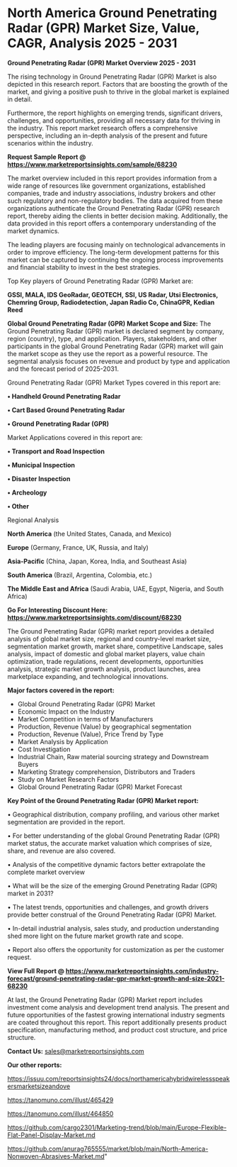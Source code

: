 # North America Ground Penetrating Radar (GPR) Market Size, Value, CAGR, Analysis 2025 - 2031

<Strong> Ground Penetrating Radar (GPR) Market Overview 2025 - 2031</strong>

The rising technology in Ground Penetrating Radar (GPR) Market is also depicted in this research report. Factors that are boosting the growth of the market, and giving a positive push to thrive in the global market is explained in detail.

Furthermore, the report highlights on emerging trends, significant drivers, challenges, and opportunities, providing all necessary data for thriving in the industry. This report market research offers a comprehensive perspective, including an in-depth analysis of the present and future scenarios within the industry.

<strong>Request Sample Report @ <a href=https://www.marketreportsinsights.com/sample/68230>https://www.marketreportsinsights.com/sample/68230</a></strong>

The market overview included in this report provides information from a wide range of resources like government organizations, established companies, trade and industry associations, industry brokers and other such regulatory and non-regulatory bodies. The data acquired from these organizations authenticate the Ground Penetrating Radar (GPR) research report, thereby aiding the clients in better decision making. Additionally, the data provided in this report offers a contemporary understanding of the market dynamics.

The leading players are focusing mainly on technological advancements in order to improve efficiency. The long-term development patterns for this market can be captured by continuing the ongoing process improvements and financial stability to invest in the best strategies.

Top Key players of Ground Penetrating Radar (GPR) Market are:

<strong>GSSI, MALA, IDS GeoRadar, GEOTECH, SSI, US Radar, Utsi Electronics, Chemring Group, Radiodetection, Japan Radio Co, ChinaGPR, Kedian Reed</strong>

<strong><b>Global Ground Penetrating Radar (GPR) Market Scope and Size:</b></strong>
The Ground Penetrating Radar (GPR) market is declared segment by company, region (country), type, and application. Players, stakeholders, and other participants in the global Ground Penetrating Radar (GPR) market will gain the market scope as they use the report as a powerful resource. The segmental analysis focuses on revenue and product by type and application and the forecast period of 2025-2031.

Ground Penetrating Radar (GPR) Market Types covered in this report are:

<strong>• Handheld Ground Penetrating Radar

• Cart Based Ground Penetrating Radar

• Ground Penetrating Radar (GPR)</strong>

Market Applications covered in this report are:

<strong>• Transport and Road Inspection

• Municipal Inspection

• Disaster Inspection

• Archeology

• Other</strong> 

Regional Analysis

<strong>North America</strong> (the United States, Canada, and Mexico)

<strong>Europe</strong> (Germany, France, UK, Russia, and Italy)

<strong>Asia-Pacific</strong> (China, Japan, Korea, India, and Southeast Asia)

<strong>South America</strong> (Brazil, Argentina, Colombia, etc.)

<strong>The Middle East and Africa</strong> (Saudi Arabia, UAE, Egypt, Nigeria, and South Africa)

<strong>Go For Interesting Discount Here: <a href=https://www.marketreportsinsights.com/discount/68230>https://www.marketreportsinsights.com/discount/68230</a></strong>

The Ground Penetrating Radar (GPR) market report provides a detailed analysis of global market size, regional and country-level market size, segmentation market growth, market share, competitive Landscape, sales analysis, impact of domestic and global market players, value chain optimization, trade regulations, recent developments, opportunities analysis, strategic market growth analysis, product launches, area marketplace expanding, and technological innovations.

<strong><b>Major factors covered in the report:</b></strong>
<ul>
  <li>Global Ground Penetrating Radar (GPR) Market </li>
  <li>Economic Impact on the Industry</li>
  <li>Market Competition in terms of Manufacturers</li>
  <li>Production, Revenue (Value) by geographical segmentation</li>
  <li>Production, Revenue (Value), Price Trend by Type</li>
  <li>Market Analysis by Application</li>
  <li>Cost Investigation</li>
  <li>Industrial Chain, Raw material sourcing strategy and Downstream Buyers</li>
  <li>Marketing Strategy comprehension, Distributors and Traders</li>
  <li>Study on Market Research Factors</li>
  <li>Global Ground Penetrating Radar (GPR) Market Forecast</li>
</ul>

<strong><b>Key Point of the Ground Penetrating Radar (GPR) Market report:</b></strong>

• Geographical distribution, company profiling, and various other market segmentation are provided in the report.

• For better understanding of the global Ground Penetrating Radar (GPR) market status, the accurate market valuation which comprises of size, share, and revenue are also covered.

• Analysis of the competitive dynamic factors better extrapolate the complete market overview

• What will be the size of the emerging Ground Penetrating Radar (GPR) market in 2031?

• The latest trends, opportunities and challenges, and growth drivers provide better construal of the Ground Penetrating Radar (GPR) Market.

• In-detail industrial analysis, sales study, and production understanding shed more light on the future market growth rate and scope.

• Report also offers the opportunity for customization as per the customer request.

<strong><b>View Full Report @ <a href=https://www.marketreportsinsights.com/industry-forecast/ground-penetrating-radar-gpr-market-growth-and-size-2021-68230>https://www.marketreportsinsights.com/industry-forecast/ground-penetrating-radar-gpr-market-growth-and-size-2021-68230</a></b></strong>


At last, the Ground Penetrating Radar (GPR) Market report includes investment come analysis and development trend analysis. The present and future opportunities of the fastest growing international industry segments are coated throughout this report. This report additionally presents product specification, manufacturing method, and product cost structure, and price structure.

<strong>Contact Us:</strong>
sales@marketreportsinsights.com

<strong>Our other reports:</strong>

<a href=https://issuu.com/reportsinsights24/docs/northamericahybridwirelessspeakersmarketsizeandove>https://issuu.com/reportsinsights24/docs/northamericahybridwirelessspeakersmarketsizeandove</a>

<a href=https://tanomuno.com/illust/465429>https://tanomuno.com/illust/465429</a>

<a href=https://tanomuno.com/illust/464850>https://tanomuno.com/illust/464850</a>

<a href=https://github.com/cargo2301/Marketing-trend/blob/main/Europe-Flexible-Flat-Panel-Display-Market.md>https://github.com/cargo2301/Marketing-trend/blob/main/Europe-Flexible-Flat-Panel-Display-Market.md</a>

<a href=https://github.com/anurag765555/market/blob/main/North-America-Nonwoven-Abrasives-Market.md>https://github.com/anurag765555/market/blob/main/North-America-Nonwoven-Abrasives-Market.md</a>"
